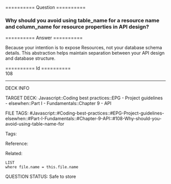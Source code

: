 ========== Question ==========  

### Why should you avoid using table_name for a resource name and column_name for resource properties in API design?  

========== Answer ==========  

Because your intention is to expose Resources, not your database schema details. This abstraction helps maintain separation between your API design and database structure.

========== Id ==========  
108

---

DECK INFO

TARGET DECK: Javascript::Coding best practices::EPG - Project guidelines - elsewhen::Part I - Fundamentals::Chapter 9 - API

FILE TAGS: #Javascript::#Coding-best-practices::#EPG-Project-guidelines-elsewhen::#Part-I-Fundamentals::#Chapter-9-API::#108-Why-should-you-avoid-using-table-name-for

Tags:

Reference:

Related:

```dataview
LIST
where file.name = this.file.name
````
QUESTION STATUS: Safe to store

